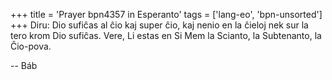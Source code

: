 +++
title = 'Prayer bpn4357 in Esperanto'
tags = ['lang-eo', 'bpn-unsorted']
+++
Diru: Dio sufiĉas al ĉio kaj super ĉio, kaj nenio en la ĉieloj nek sur la tero krom Dio sufiĉas. Vere, Li estas en Si Mem la Scianto, la Subtenanto, la Ĉio-pova.

-- Báb
